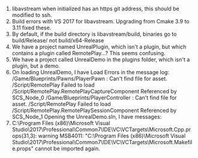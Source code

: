 1. libavstream when initialized has an https git address, this should be modified to ssh.
2. Build errors with VS 2017 for libavstream. Upgrading from Cmake 3.9 to 3.11 fixed these.
3. By default, if the build directory is libavstream/build, binaries go to build/Release/ not build/x64-Release
4. We have a project named UnrealPlugin, which isn't a plugin, but which contains a plugin called RemotePlay...? This seems confusing.
5. We have a project called UnrealDemo in the plugins folder, which isn't a plugin, but a demo.
6. On loading UnrealDemo, I have Load Errors in the message log:
/Game/Blueprints/Pawns/PlayerPawn : Can't find file for asset. /Script/RemotePlay
Failed to load /Script/RemotePlay.RemotePlayCaptureComponent Referenced by SCS_Node_0
/Game/Blueprints/PlayerController : Can't find file for asset. /Script/RemotePlay
Failed to load /Script/RemotePlay.RemotePlaySessionComponent Referenced by SCS_Node_1
Opening the UnrealDemo.sln, I have messages:
7. C:\Program Files (x86)\Microsoft Visual Studio\2017\Professional\Common7\IDE\VC\VCTargets\Microsoft.Cpp.props(31,3): warning MSB4011: "C:\Program Files (x86)\Microsoft Visual Studio\2017\Professional\Common7\IDE\VC\VCTargets\Microsoft.Makefile.props" cannot be imported again. 